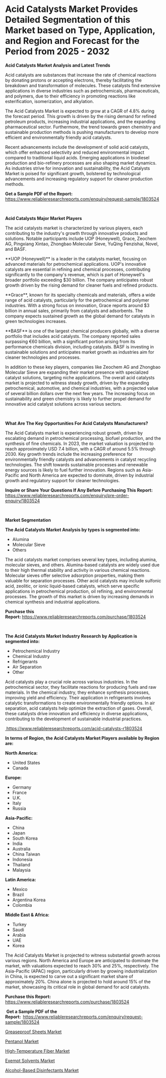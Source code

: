 <p><h1>Acid Catalysts Market Provides Detailed Segmentation of this Market based on Type, Application, and Region and Forecast for the Period from 2025 - 2032</h1></p><p><strong>Acid Catalysts Market Analysis and Latest Trends</strong></p>
<p><p>Acid catalysts are substances that increase the rate of chemical reactions by donating protons or accepting electrons, thereby facilitating the breakdown and transformation of molecules. These catalysts find extensive applications in diverse industries such as petrochemicals, pharmaceuticals, and polymers, due to their efficiency in promoting reactions like esterification, isomerization, and alkylation.</p><p>The Acid Catalysts Market is expected to grow at a CAGR of 4.8% during the forecast period. This growth is driven by the rising demand for refined petroleum products, increasing industrial applications, and the expanding pharmaceutical sector. Furthermore, the trend towards green chemistry and sustainable production methods is pushing manufacturers to develop more efficient and environmentally friendly acid catalysts.</p><p>Recent advancements include the development of solid acid catalysts, which offer enhanced selectivity and reduced environmental impact compared to traditional liquid acids. Emerging applications in biodiesel production and bio-refinery processes are also shaping market dynamics. As industries strive for innovation and sustainability, the Acid Catalysts Market is poised for significant growth, bolstered by technological advancements and increasing regulatory support for cleaner production methods.</p></p>
<p><strong>Get a Sample PDF of the Report:&nbsp;</strong> <a href="https://www.reliableresearchreports.com/enquiry/request-sample/1803524?utm_campaign=10&utm_medium=2&utm_source=Github&utm_content=ia&utm_term=01042025&utm_id=acid-catalysts">https://www.reliableresearchreports.com/enquiry/request-sample/1803524</a></p>
<p>&nbsp;</p>
<p><strong>Acid Catalysts Major Market Players</strong></p>
<p><p>The acid catalysts market is characterized by various players, each contributing to the industry's growth through innovative products and solutions. Notable participants include UOP (Honeywell), Grace, Zeochem AG, Pingxiang Xintao, Zhongbao Molecular Sieve, YuQing Fenzishai, Novel, and BASF.</p><p>**UOP (Honeywell)** is a leader in the catalysts market, focusing on advanced materials for petrochemical applications. UOP's innovative catalysts are essential in refining and chemical processes, contributing significantly to the company's revenue, which is part of Honeywell's broader portfolio exceeding $30 billion. The company anticipates robust growth driven by the rising demand for cleaner fuels and refined products.</p><p>**Grace**, known for its specialty chemicals and materials, offers a wide range of acid catalysts, particularly for the petrochemical and polymer industries. With a strong focus on innovation, Grace reports around $3 billion in annual sales, primarily from catalysts and adsorbents. The company expects sustained growth as the global demand for catalysts in green technologies increases.</p><p>**BASF** is one of the largest chemical producers globally, with a diverse portfolio that includes acid catalysts. The company reported sales surpassing €60 billion, with a significant portion arising from its performance chemicals division, including catalysts. BASF is investing in sustainable solutions and anticipates market growth as industries aim for cleaner technologies and processes.</p><p>In addition to these key players, companies like Zeochem AG and Zhongbao Molecular Sieve are expanding their market presence with specialized catalyst solutions, targeting niche applications. The overall acid catalysts market is projected to witness steady growth, driven by the expanding petrochemical, automotive, and chemical industries, with a projected value of several billion dollars over the next few years. The increasing focus on sustainability and green chemistry is likely to further propel demand for innovative acid catalyst solutions across various sectors.</p></p>
<p>&nbsp;</p>
<p><strong>What Are The Key Opportunities For Acid Catalysts Manufacturers?</strong></p>
<p><p>The Acid Catalysts market is experiencing robust growth, driven by escalating demand in petrochemical processing, biofuel production, and the synthesis of fine chemicals. In 2023, the market valuation is projected to reach approximately USD 7.4 billion, with a CAGR of around 5.5% through 2030. Key growth trends include the increasing preference for environmentally friendly catalysts and advancements in catalyst recycling technologies. The shift towards sustainable processes and renewable energy sources is likely to fuel further innovation. Regions such as Asia-Pacific and North America are expected to dominate, driven by industrial growth and regulatory support for cleaner technologies.</p></p>
<p><strong>Inquire or Share Your Questions If Any Before Purchasing This Report:</strong> <a href="https://www.reliableresearchreports.com/enquiry/pre-order-enquiry/1803524?utm_campaign=10&utm_medium=2&utm_source=Github&utm_content=ia&utm_term=01042025&utm_id=acid-catalysts">https://www.reliableresearchreports.com/enquiry/pre-order-enquiry/1803524</a></p>
<p>&nbsp;</p>
<p><strong>Market Segmentation</strong></p>
<p><strong>The Acid Catalysts Market Analysis by types is segmented into:</strong></p>
<p><ul><li>Alumina</li><li>Molecular Sieve</li><li>Others</li></ul></p>
<p><p>The acid catalysts market comprises several key types, including alumina, molecular sieves, and others. Alumina-based catalysts are widely used due to their high thermal stability and activity in various chemical reactions. Molecular sieves offer selective adsorption properties, making them valuable for separation processes. Other acid catalysts may include sulfonic acid, zeolitic, or ionic liquid-based catalysts, which serve specific applications in petrochemical production, oil refining, and environmental processes. The growth of this market is driven by increasing demands in chemical synthesis and industrial applications.</p></p>
<p><strong>Purchase this Report:&nbsp;</strong><a href="https://www.reliableresearchreports.com/purchase/1803524?utm_campaign=10&utm_medium=2&utm_source=Github&utm_content=ia&utm_term=01042025&utm_id=acid-catalysts">https://www.reliableresearchreports.com/purchase/1803524</a></p>
<p>&nbsp;</p>
<p><strong>The Acid Catalysts Market Industry Research by Application is segmented into:</strong></p>
<p><ul><li>Petrochemical Industry</li><li>Chemical Industry</li><li>Refrigerants</li><li>Air Separation</li><li>Other</li></ul></p>
<p><p>Acid catalysts play a crucial role across various industries. In the petrochemical sector, they facilitate reactions for producing fuels and raw materials. In the chemical industry, they enhance synthesis processes, improving yield and efficiency. Their application in refrigerants involves catalytic transformations to create environmentally friendly options. In air separation, acid catalysts help optimize the extraction of gases. Overall, these catalysts drive innovation and efficiency in diverse applications, contributing to the development of sustainable industrial practices.</p></p>
<p><a href="https://www.reliableresearchreports.com/acid-catalysts-r1803524?utm_campaign=10&utm_medium=2&utm_source=Github&utm_content=ia&utm_term=01042025&utm_id=acid-catalysts">&nbsp;https://www.reliableresearchreports.com/acid-catalysts-r1803524</a></p>
<p><strong>In terms of Region, the Acid Catalysts Market Players available by Region are:</strong></p>
<p>
    <p> <strong> North America: </strong>
        <ul>
            <li>United States</li>
            <li>Canada</li>
        </ul>
        </p> 
    <p> <strong> Europe: </strong>
        <ul>
            <li>Germany</li>
            <li>France</li>
            <li>U.K.</li>
            <li>Italy</li>
            <li>Russia</li>
        </ul>
        </p> 
    <p> <strong> Asia-Pacific: </strong>
        <ul>
            <li>China</li>
            <li>Japan</li>
            <li>South Korea</li>
            <li>India</li>
            <li>Australia</li>
            <li>China Taiwan</li>
            <li>Indonesia</li>
            <li>Thailand</li>
            <li>Malaysia</li>
        </ul>
        </p> 
    <p> <strong> Latin America: </strong>
        <ul>
            <li>Mexico</li>
            <li>Brazil</li>
            <li>Argentina Korea</li>
            <li>Colombia</li>
        </ul>
        </p> 
    <p> <strong> Middle East & Africa: </strong>
        <ul>
            <li>Turkey</li>
            <li>Saudi</li>
            <li>Arabia</li>
            <li>UAE</li>
            <li>Korea</li>
        </ul>
    </p>
    </p>
<p><p>The Acid Catalysts Market is projected to witness substantial growth across various regions. North America and Europe are anticipated to dominate the market, with valuations expected to reach 30% and 25%, respectively. The Asia-Pacific (APAC) region, particularly driven by growing industrialization in China, is expected to carve out a significant market share of approximately 20%. China alone is projected to hold around 15% of the market, showcasing its critical role in global demand for acid catalysts.</p></p>
<p><strong>Purchase this Report: </strong><a href="https://www.reliableresearchreports.com/purchase/1803524?utm_campaign=10&utm_medium=2&utm_source=Github&utm_content=ia&utm_term=01042025&utm_id=acid-catalysts">https://www.reliableresearchreports.com/purchase/1803524</a></p>
<p>&nbsp;<strong>Get a Sample PDF of the Report:&nbsp;&nbsp;</strong><a href="https://www.reliableresearchreports.com/enquiry/request-sample/1803524?utm_campaign=10&utm_medium=2&utm_source=Github&utm_content=ia&utm_term=01042025&utm_id=acid-catalysts">https://www.reliableresearchreports.com/enquiry/request-sample/1803524</a></p>
<p><strong></strong></p>
<p><p><a href="https://github.com/guzasbahsas/Market-Research-Report-List-1/blob/main/greaseproof-sheets-market.md?utm_campaign=10&utm_medium=2&utm_source=Github&utm_content=ia&utm_term=01042025&utm_id=acid-catalysts">Greaseproof Sheets Market</a></p><p><a href="https://github.com/rokiahgrendy/Market-Research-Report-List-1/blob/main/pentanol-market.md?utm_campaign=10&utm_medium=2&utm_source=Github&utm_content=ia&utm_term=01042025&utm_id=acid-catalysts">Pentanol Market</a></p><p><a href="https://github.com/nagateyisu29/Market-Research-Report-List-1/blob/main/high-temperature-fiber-market.md?utm_campaign=10&utm_medium=2&utm_source=Github&utm_content=ia&utm_term=01042025&utm_id=acid-catalysts">High-Temperature Fiber Market</a></p><p><a href="https://github.com/weisonmanych/Market-Research-Report-List-1/blob/main/exempt-solvents-market.md?utm_campaign=10&utm_medium=2&utm_source=Github&utm_content=ia&utm_term=01042025&utm_id=acid-catalysts">Exempt Solvents Market</a></p><p><a href="https://github.com/steegwajma22/Market-Research-Report-List-1/blob/main/alcohol-based-disinfectants-market.md?utm_campaign=10&utm_medium=2&utm_source=Github&utm_content=ia&utm_term=01042025&utm_id=acid-catalysts">Alcohol-Based Disinfectants Market</a></p></p>